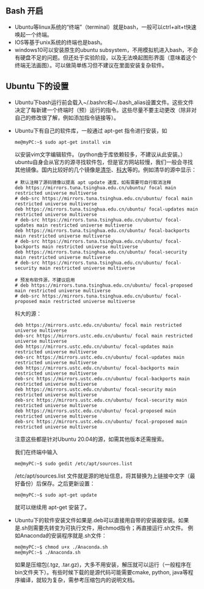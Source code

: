 ## Bash 开启
* Ubuntu等linux系统的“终端”（terminal）就是bash，一般可以ctrl+alt+t快速唤起一个终端。
* IOS等基于unix系统的终端也是bash。
* windows10可以安装原生的ubuntu subsystem，不用模拟机进入bash，不会有硬盘不足的问题。但还处于实验阶段，以及无法唤起图形界面（意味着这个终端无法画图）。可以做简单练习但不建议在里面安装复杂软件。

## Ubuntu 下的设置

* Ubuntu下bash运行前会载入~/.bashrc和~/.bash_alias设置文件。这些文件决定了每新建一个终端时（预）运行的指令。这些尽量不要主动更改（除非对自己的修改很了解，例如添加指令链接等）。
* Ubuntu下有自己的软件库，一般通过 apt-get 指令进行安装，如
  ```console
  me@myPC:~$ sudo apt-get install vim
  ```
  以安装vim文字编辑软件。（python由于库依赖较多，不建议从此安装。）
  ubuntu自身会从官方的源寻找软件包，但是官方网站较慢，我们一般会寻找其他镜像。国内比较好的几个镜像是[清华](https://mirror.tuna.tsinghua.edu.cn/help/ubuntu/)、[科大](https://mirrors.ustc.edu.cn/help/ubuntu.html)等的。例如清华的源中显示：
  ```
  # 默认注释了源码镜像以提高 apt update 速度，如有需要可自行取消注释
  deb https://mirrors.tuna.tsinghua.edu.cn/ubuntu/ focal main restricted universe multiverse
  # deb-src https://mirrors.tuna.tsinghua.edu.cn/ubuntu/ focal main restricted universe multiverse
  deb https://mirrors.tuna.tsinghua.edu.cn/ubuntu/ focal-updates main restricted universe multiverse
  # deb-src https://mirrors.tuna.tsinghua.edu.cn/ubuntu/ focal-updates main restricted universe multiverse
  deb https://mirrors.tuna.tsinghua.edu.cn/ubuntu/ focal-backports main restricted universe multiverse
  # deb-src https://mirrors.tuna.tsinghua.edu.cn/ubuntu/ focal-backports main restricted universe multiverse
  deb https://mirrors.tuna.tsinghua.edu.cn/ubuntu/ focal-security main restricted universe multiverse
  # deb-src https://mirrors.tuna.tsinghua.edu.cn/ubuntu/ focal-security main restricted universe multiverse

  # 预发布软件源，不建议启用
  # deb https://mirrors.tuna.tsinghua.edu.cn/ubuntu/ focal-proposed main restricted universe multiverse
  # deb-src https://mirrors.tuna.tsinghua.edu.cn/ubuntu/ focal-proposed main restricted universe multiverse
  ```
  科大的源：
  ```
  deb https://mirrors.ustc.edu.cn/ubuntu/ focal main restricted universe multiverse
  deb-src https://mirrors.ustc.edu.cn/ubuntu/ focal main restricted universe multiverse
  deb https://mirrors.ustc.edu.cn/ubuntu/ focal-updates main restricted universe multiverse
  deb-src https://mirrors.ustc.edu.cn/ubuntu/ focal-updates main restricted universe multiverse
  deb https://mirrors.ustc.edu.cn/ubuntu/ focal-backports main restricted universe multiverse
  deb-src https://mirrors.ustc.edu.cn/ubuntu/ focal-backports main restricted universe multiverse
  deb https://mirrors.ustc.edu.cn/ubuntu/ focal-security main restricted universe multiverse
  deb-src https://mirrors.ustc.edu.cn/ubuntu/ focal-security main restricted universe multiverse
  deb https://mirrors.ustc.edu.cn/ubuntu/ focal-proposed main restricted universe multiverse
  deb-src https://mirrors.ustc.edu.cn/ubuntu/ focal-proposed main restricted universe multiverse
  ```
  注意这些都是针对Ubuntu 20.04的源，如需其他版本还需搜索。

  我们在终端中输入
  ```console
  me@myPC:~$ sudo gedit /etc/apt/sources.list
  ```
  /etc/apt/sources.list 文件就是源的地址信息，将其替换为上链接中文字（最好备份）后保存。之后更新设置：
  ```console
  me@myPC:~$ sudo apt-get update
  ```
  就可以继续用 apt-get 安装了。
* Ubuntu下的软件安装文件如果是.deb可以直接用自带的安装器安装。如果是.sh则需要先转变为可执行文件，用chmod指令；再直接运行.sh文件。
  例如Anaconda的安装程序就是.sh文件：
  ```console
  me@myPC:~$ chmod u+x ./Anaconda.sh
  me@myPC:~$ ./Anaconda.sh
  ```
  如果是压缩包(.tgz, .tar.gz)，大多不用安装，解压就可以运行（一般程序在bin文件夹下）。有些时候下载的是源代码可能需要cmake, python, java等程序编译，就较为复杂，需参考压缩包内的说明文档。
